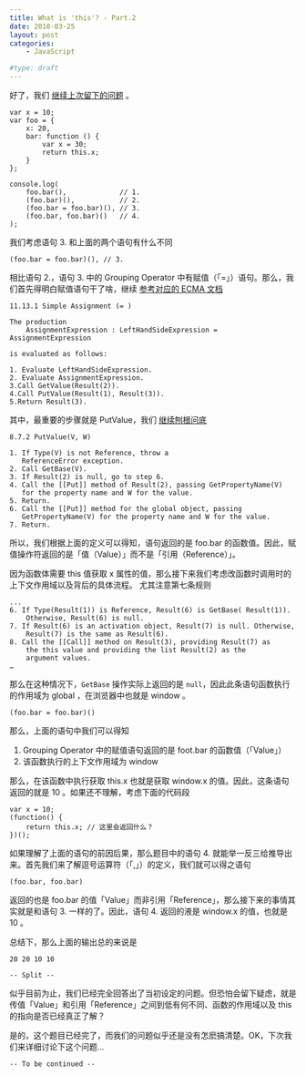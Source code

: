 ```yaml
---
title: What is 'this'? - Part.2
date: 2010-03-25
layout: post
categories:
    - JavaScript

#type: draft
---
```


好了，我们 [继续上次留下的问题]({{site.urls}}/posts/3018/) 。

```
var x = 10;
var foo = {
    x: 20,
    bar: function () {
        var x = 30;
        return this.x;
    }
};

console.log(
    foo.bar(),             // 1.
    (foo.bar)(),           // 2.
    (foo.bar = foo.bar)(), // 3.
    (foo.bar, foo.bar)()   // 4.
);
```

我们考虑语句 3. 和上面的两个语句有什么不同

    (foo.bar = foo.bar)(), // 3.

相比语句 2.，语句 3. 中的 Grouping Operator 中有赋值（「=」）语句。那么，我们首先得明白赋值语句干了啥，继续 [参考对应的 ECMA 文档](http://bclary.com/2004/11/07/#a-11.1.6) 

```
11.13.1 Simple Assignment (= )

The production 
    AssignmentExpression : LeftHandSideExpression = AssignmentExpression 

is evaluated as follows:

1. Evaluate LeftHandSideExpression.
2. Evaluate AssignmentExpression.
3.Call GetValue(Result(2)).
4.Call PutValue(Result(1), Result(3)).
5.Return Result(3).
```

其中，最重要的步骤就是 PutValue，我们 [继续刨根问底](http://bclary.com/2004/11/07/#a-8.7.2) 

```
8.7.2 PutValue(V, W)

1. If Type(V) is not Reference, throw a 
   ReferenceError exception.
2. Call GetBase(V).
3. If Result(2) is null, go to step 6.
4. Call the [[Put]] method of Result(2), passing GetPropertyName(V) 
   for the property name and W for the value.
5. Return.
6. Call the [[Put]] method for the global object, passing 
   GetPropertyName(V) for the property name and W for the value.
7. Return.
```

所以，我们根据上面的定义可以得知，语句返回的是 foo.bar 的函数值。因此，赋值操作符返回的是「值（Value）」而不是「引用（Reference）」。

因为函数体需要 this 值获取 x 属性的值，那么接下来我们考虑改函数时调用时的上下文作用域以及背后的具体流程。 尤其注意第七条规则

```
...
6. If Type(Result(1)) is Reference, Result(6) is GetBase( Result(1)). 
    Otherwise, Result(6) is null.
7. If Result(6) is an activation object, Result(7) is null. Otherwise,
    Result(7) is the same as Result(6).
8. Call the [[Call]] method on Result(3), providing Result(7) as 
    the this value and providing the list Result(2) as the 
    argument values.
…
```

那么在这种情况下，`GetBase` 操作实际上返回的是 `null`，因此此条语句函数执行的作用域为 global ，在浏览器中也就是 window 。

    (foo.bar = foo.bar)()

那么，上面的语句中我们可以得知

1. Grouping Operator 中的赋值语句返回的是 foot.bar 的函数值（「Value」）
2. 该函数执行的上下文作用域为 window

那么，在该函数中执行获取 this.x 也就是获取 window.x 的值。因此，这条语句返回的就是 10 。如果还不理解，考虑下面的代码段

```
var x = 10;
(function() {
    return this.x; // 这里会返回什么？
})();
```

如果理解了上面的语句的前因后果，那么题目中的语句 4. 就能举一反三给推导出来。首先我们来了解逗号运算符（「,」）的定义，我们就可以得之语句

    (foo.bar, foo.bar)

返回的也是 foo.bar 的值「Value」而非引用「Reference」，那么接下来的事情其实就是和语句 3. 一样的了。因此，语句 4. 返回的液是 window.x 的值，也就是 10 。

总结下，那么上面的输出总的来说是

    20 20 10 10

`-- Split --`

似乎目前为止，我们已经完全回答出了当初设定的问题。但恐怕会留下疑虑，就是传值「Value」和引用「Reference」之间到低有何不同、函数的作用域以及 this 的指向是否已经真正了解？

是的，这个题目已经完了，而我们的问题似乎还是没有怎麽搞清楚。OK，下次我们来详细讨论下这个问题…

`-- To be continued --`
